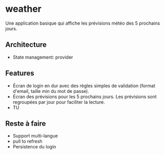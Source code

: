 # weather

Une application basique qui affiche les prévisions météo des 5 prochains jours.

## Architecture

- State management: provider

## Features

- Écran de login en dur avec des règles simples de validation (format d'email, taille min du mot de passe).
- Écran des prévisions pour les 5 prochains jours. Les prévisions sont regroupées par jour pour faciliter la lecture.
- TU

## Reste à faire

- Support multi-langue
- pull to refresh
- Persistence du login
